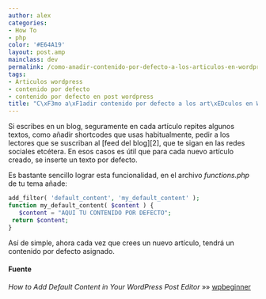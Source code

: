 ```yaml
---
author: alex
categories:
- How To
- php
color: '#E64A19'
layout: post.amp
mainclass: dev
permalink: /como-anadir-contenido-por-defecto-a-los-articulos-en-wordpress/
tags:
- Articulos wordpress
- contenido por defecto
- contenido por defecto en post wordpress
title: "C\xF3mo a\xF1adir contenido por defecto a los art\xEDculos en WordPress"
---
```


<amp-img on="tap:lightbox1" role="button" tabindex="0" layout="responsive" src="/img/2012/05/Screenshot-05302012-111511-AM1.png" alt="Wordpress" width="123px" height="116px" />
Si escribes en un blog, seguramente en cada artículo repites algunos textos, como añadir shortcodes que usas habitualmente, pedir a los lectores que se suscriban al [feed del blog][2], que te sigan en las redes sociales etcétera. En esos casos es útil que para cada nuevo artículo creado, se inserte un texto por defecto.

Es bastante sencillo lograr esta funcionalidad, en el archivo *functions.php* de tu tema añade:

```php
add_filter( 'default_content', 'my_default_content' );
function my_default_content( $content ) {
   $content = "AQUI TU CONTENIDO POR DEFECTO";
 return $content;
}

```

Así de simple, ahora cada vez que crees un nuevo artículo, tendrá un contenido por defecto asignado.

#### Fuente

*How to Add Default Content in Your WordPress Post Editor* »» <a href="http://www.wpbeginner.com/wp-tutorials/how-to-add-default-content-in-your-wordpress-post-editor/" target="_blank">wpbeginner</a>



 [2]: https://elbauldelprogramador.com/rssfeed/